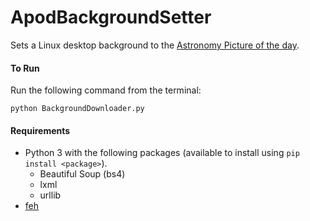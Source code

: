 # ApodBackgroundSetter
Sets a Linux desktop background to the [Astronomy Picture of the day](https://apod.nasa.gov).

#### To Run
Run the following command from the terminal:

`python BackgroundDownloader.py`

#### Requirements
- Python 3 with the following packages (available to install using `pip install <package>`).
  - Beautiful Soup (bs4)
  - lxml
  - urllib
- [feh](https://feh.finalrewind.org/)
